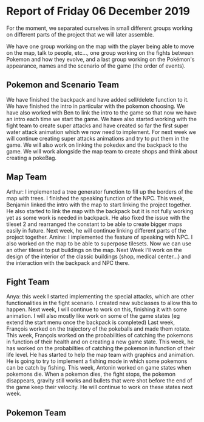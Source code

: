 #  Report of Friday 06 December 2019

For the moment, we separated ourselves in small different groups working on different parts of the project that we will later assemble.

We have one group working on the map with the player being able to move on the map, talk to people, etc..., one group working on the fights between Pokemon and how they evolve, and a last group working on the Pokémon's appearance, names and the scenario of the game (the order of events).


## Pokemon and Scenario Team

We have finished the backpack and have added sell/delete function to it. We have finished the intro in particular with the pokemon choosing. We have also worked with Ben to link the intro to the game so that now we have an intro each time we start the game. We have also started working with the fight team to create super attacks and have created so far the first super water attack animation which we now need to implement. For next week we will continue creating super attacks animations and try to put them in the game. We will also work on linking the pokedex and the backpack to the game. We will work alongside the map team to create shops and think about creating a pokeBag.

## Map Team

Arthur: I implemented a tree generator function to fill up the borders of the map with trees. I finished the speaking function of the NPC.
This week, Benjamin linked the intro with the map to start linking the project together. He also started to link the map with the backpack but it is not fully working yet as some work is needed in backpack. He also fixed the issue with the tileset 2 and rearranged the constant to be able to create bigger maps easily in future. Next week, he will continue linking different parts of the project together.
Amine: I implemented the feature of speaking with NPC. I also worked on the map to be able to superpose tilesets. Now we can use an other tileset to put buildings on the map.
Next Week I’ll work on the design of the interior of the classic buildings (shop, medical center...) and the interaction with the backpack and NPC there.

## Fight Team


Anya: this week I started implementing the special attacks, which are other functionalities in the fight scenario. I created new subclasses to allow this to happen. Next week, I will continue to work on this, finishing it with some animation. I will also mostly like work on some of the game states (eg extend the start menu once the backpack is completed)
Last week, François worked on the trajectory of the pokeballs and made them rotate. This week, François worked on the probabilities of catching the pokemons in function of their health and on creating a new game state. This week, he has worked on the probabilties of catching the pokemon in function of their life level. He has started to help the map team with graphics and animation. He is going to try to implement a fishing mode in which some pokemons can be catch by fishing. This week, Antonin worked on game states when pokemons die. When a pokemon dies, the fight stops, the pokemon disappears, gravity still works and bullets that were shot before the end of the game keep their velocity. He will continue to work on these states next week.

## Pokemon Team
